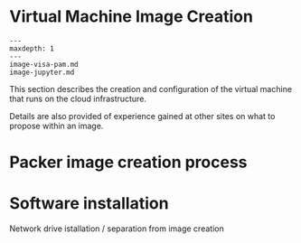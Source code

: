 # Virtual Machine Image Creation

```{toctree}
---
maxdepth: 1
---
image-visa-pam.md
image-jupyter.md
```

This section describes the creation and configuration of the virtual machine that runs on the cloud infrastructure.

Details are also provided of experience gained at other sites on what to propose within an image.

# Packer image creation process

# Software installation

Network drive istallation / separation from image creation

